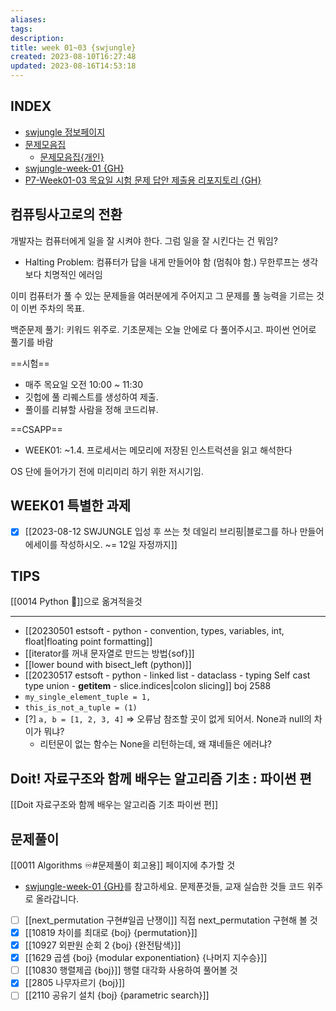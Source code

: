 ```yaml
---
aliases: 
tags: 
description:
title: week 01~03 {swjungle}
created: 2023-08-10T16:27:48
updated: 2023-08-16T14:53:18
---
```


## INDEX

- [swjungle 정보페이지](https://jungle7-7610626261f4.herokuapp.com/pages/W01-problem-solving.html)
- [문제모음집](https://docs.google.com/spreadsheets/d/1z4a3pSM-h76kwdUAlPXXmbwcpP-VKFYFK92TCQtjXV4/edit#gid=0)
	- [문제모음집{개인}](https://docs.google.com/spreadsheets/d/1G0WlH6y9V1RL09KuCbqwM-E57b5xTaIL9HiaQ2ZIvJs/edit?usp=sharing)
- [swjungle-week-01 {GH}](https://github.com/ChoiWheatley/swjungle-week-01)
- [P7-Week01-03 목요일 시험 문제 답안 제출용 리포지토리 {GH}](https://github.com/SWJungle/P7-Week01-03)

## 컴퓨팅사고로의 전환

개발자는 컴퓨터에게 일을 잘 시켜야 한다. 그럼 일을 잘 시킨다는 건 뭐임? 

- Halting Problem: 컴퓨터가 답을 내게 만들어야 함 (멈춰야 함.) 무한루프는 생각보다 치명적인 에러임

이미 컴퓨터가 풀 수 있는 문제들을 여러분에게 주어지고 그 문제를 풀 능력을 기르는 것이 이번 주차의 목표.

백준문제 풀기: 키워드 위주로. 기초문제는 오늘 안에로 다 풀어주시고. 파이썬 언어로 풀기를 바람

==시험==

- 매주 목요일 오전 10:00 ~ 11:30
- 깃헙에 풀 리퀘스트를 생성하여 제출.
- 풀이를 리뷰할 사람을 정해 코드리뷰.

==CSAPP==

- WEEK01: ~1.4. 프로세서는 메모리에 저장된 인스트럭션을 읽고 해석한다

OS 단에 들어가기 전에 미리미리 하기 위한 저시기임.

## WEEK01 특별한 과제

- [x] [[2023-08-12 SWJUNGLE 입성 후 쓰는 첫 데일리 브리핑|블로그를 하나 만들어 에세이를 작성하시오. ~= 12일 자정까지]]

## TIPS

[[0014 Python 🐍]]으로 옮겨적을것
___
- [[20230501 estsoft - python - convention, types, variables, int, float|floating point formatting]]
- [[iterator를 꺼내 문자열로 만드는 방법{sof}]]
- [[lower bound with bisect_left (python)]]
- [[20230517 estsoft - python - linked list - dataclass - typing Self cast type union - __getitem__ - slice.indices|colon slicing]] boj 2588
- `my_single_element_tuple = 1,`
- `this_is_not_a_tuple = (1)`
- [?] `a, b = [1, 2, 3, 4]` => 오류남 참조할 곳이 없게 되어서. None과 null의 차이가 뭐냐?
	- 리턴문이 없는 함수는 None을 리턴하는데, 왜 쟤네들은 에러냐?

## Doit! 자료구조와 함께 배우는 알고리즘 기초 : 파이썬 편

[[Doit 자료구조와 함께 배우는 알고리즘 기초 파이썬 편]]

## 문제풀이

[[0011 Algorithms ♾️#문제풀이 회고용]] 페이지에 추가할 것

- [swjungle-week-01 {GH}](https://github.com/ChoiWheatley/swjungle-week-01)를 참고하세요. 문제푼것들, 교재 실습한 것들 코드 위주로 올라갑니다. 

- [ ] [[next_permutation 구현#일곱 난쟁이]] 직접 next_permutation 구현해 볼 것
- [x] [[10819 차이를 최대로 {boj} {permutation}]]
- [x] [[10927 외판원 순회 2 {boj} {완전탐색}]]
- [x] [[1629 곱셈 {boj} {modular exponentiation} {나머지 지수승}]]
- [ ] [[10830 행렬제곱 {boj}]] 행렬 대각화 사용하여 풀어볼 것
- [x] [[2805 나무자르기 {boj}]]
- [ ] [[2110 공유기 설치 {boj} {parametric search}]]

